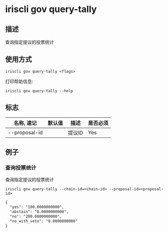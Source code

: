 # iriscli gov query-tally

## 描述

查询指定提议的投票统计
 
## 使用方式

```
iriscli gov query-tally <flags>
```

打印帮助信息:

```
iriscli gov query-tally --help
```

## 标志
| 名称, 速记       | 默认值                      | 描述                                                                                                                                                 | 是否必须  |
| --------------- | -------------------------- | ---------------------------------------------------------------------------------------------------------------------------------------------------- | -------- |
| --proposal-id   |                            | 提议ID                                                                                                        | Yes      |

## 例子

### 查询投票统计

查询指定提议的投票统计

```shell
iriscli gov query-tally --chain-id=<chain-id> --proposal-id=<proposal-id>
```

```txt
{
  "yes": "100.0000000000",
  "abstain": "0.0000000000",
  "no": "200.0000000000",
  "no_with_veto": "0.0000000000"
}
```
